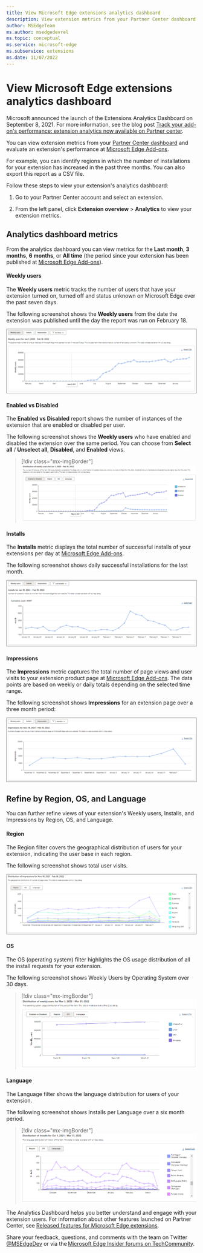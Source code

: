 ```yaml
---
title: View Microsoft Edge extensions analytics dashboard
description: View extension metrics from your Partner Center dashboard and evaluate an extension's performance at Microsoft Edge Add-ons.
author: MSEdgeTeam
ms.author: msedgedevrel
ms.topic: conceptual
ms.service: microsoft-edge
ms.subservice: extensions
ms.date: 11/07/2022
---
```

# View Microsoft Edge extensions analytics dashboard

Microsoft announced the launch of the Extensions Analytics Dashboard on September 8, 2021. For more information, see the blog post [Track your add-on's performance: extension analytics now available on Partner center](https://techcommunity.microsoft.com/t5/articles/track-your-add-on-s-performance-extension-analytics-now/m-p/2733351).

You can view extension metrics from your [Partner Center dashboard](https://partner.microsoft.com/dashboard/microsoftedge/overview) and evaluate an extension's performance at [Microsoft Edge Add-ons](https://microsoftedge.microsoft.com).

For example, you can identify regions in which the number of installations for your extension has increased in the past three months. You can also export this report as a CSV file.

Follow these steps to view your extension's analytics dashboard:  

1. Go to your Partner Center account and select an extension.

1. From the left panel, click **Extension overview** > **Analytics** to view your extension metrics.


<!-- ====================================================================== -->
## Analytics dashboard metrics

From the analytics dashboard you can view metrics for the **Last month**, **3 months**, **6 months**, or **All time** (the period since your extension has been published at [Microsoft Edge Add-ons](https://microsoftedge.microsoft.com)).


<!-- ------------------------------ -->
#### Weekly users

The **Weekly users** metric tracks the number of users that have your extension turned on, turned off and status unknown on Microsoft Edge over the past seven days.

The following screenshot shows the **Weekly users** from the date the extension was published until the day the report was run on February 18.

![Weekly users from the date the extension was published until February 18](./extensions-analytics-images/extensions-analytics-weekly-users.png)


<!-- ------------------------------ -->
#### Enabled vs Disabled

The **Enabled vs Disabled** report shows the number of instances of the extension that are enabled or disabled per user.

The following screenshot shows the **Weekly users** who have enabled and disabled the extension over the same period. You can choose from **Select all** / **Unselect all**, **Disabled**, and **Enabled** views.

> [!div class="mx-imgBorder"]
> ![Weekly users who have enabled and disabled the extension over the selected time period](./extensions-analytics-images/extensions-analytics-enabled-disabled.png)


<!-- ------------------------------ -->
#### Installs

The **Installs** metric displays the total number of successful installs of your extensions per day at [Microsoft Edge Add-ons](https://microsoftedge.microsoft.com).

The following screenshot shows daily successful installations for the last month.

![Installs for your extension over the last month](./extensions-analytics-images/extensions-analytics-weekly-users-installs.png)


<!-- ------------------------------ -->
#### Impressions

The **Impressions** metric captures the total number of page views and user visits to your extension product page at [Microsoft Edge Add-ons](https://microsoftedge.microsoft.com).  The data points are based on weekly or daily totals depending on the selected time range.

The following screenshot shows **Impressions** for an extension page over a three month period:

![Impressions for your extension over the past 3 months](./extensions-analytics-images/extensions-analytics-weekly-users-impressions.png)



<!-- ====================================================================== -->
## Refine by Region, OS, and Language

You can further refine views of your extension's Weekly users, Installs, and Impressions by Region, OS, and Language.


<!-- ------------------------------ -->
#### Region

The Region filter covers the geographical distribution of users for your extension, indicating the user base in each region.

The following screenshot shows total user visits.

![Geographic distribution by Region for your extension](./extensions-analytics-images/extensions-analytics-filter-region.png)


<!-- ------------------------------ -->
#### OS

The OS (operating system) filter highlights the OS usage distribution of all the install requests for your extension.

The following screenshot shows Weekly Users by Operating System over 30 days.

> [!div class="mx-imgBorder"]
> ![Operation System usage distribution for your extension](./extensions-analytics-images/extension-analytics-weekly-users-filter-os-30-days.png)


<!-- ------------------------------ -->
#### Language

The Language filter shows the language distribution for users of your extension.

The following screenshot shows Installs per Language over a six month period.

> [!div class="mx-imgBorder"]
> ![Language distribution for your extension](./extensions-analytics-images/extension-analytics-installs-filter-language-6-months.png)

The Analytics Dashboard helps you better understand and engage with your extension users.  For information about other features launched on Partner Center, see [Released features for Microsoft Edge extensions](../whats-new/released-features.md).

Share your feedback, questions, and comments with the team on Twitter [@MSEdgeDev](https://twitter.com/msedgedev/) or via the [Microsoft Edge Insider forums on TechCommunity](https://techcommunity.microsoft.com/t5/articles/manifest-v3-changes-are-now-available-in-microsoft-edge/m-p/1780254).
